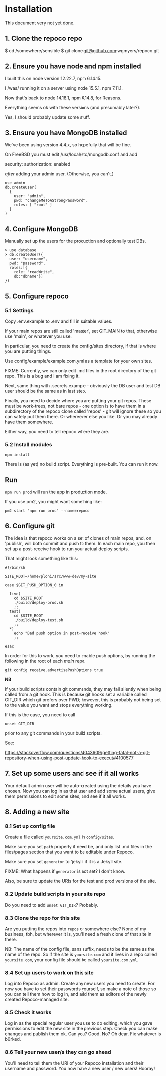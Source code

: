 # Installation

This document very not yet done.

## 1. Clone the repoco repo

$ cd /somewhere/sensible
$ git clone git@github.com:wgmyers/repoco.git

## 2. Ensure you have node and npm installed

I built this on node version 12.22.7, npm 6.14.15.

I /was/ running it on a server using node 15.5.1, npm 7.11.1.

Now that's back to node 14.18.1, npm 6.14.8, for Reasons.

Everything seems ok with these versions (and presumably later?).

Yes, I should probably update some stuff.

## 3. Ensure you have MongoDB installed

We've been using version 4.4.x, so hopefully that will be fine.

On FreeBSD you must edit /usr/local/etc/mongodb.conf and add

security:
  authorization: enabled

*after* adding your admin user. (Otherwise, you can't.)

```
use admin
db.createUser(
  {
    user: "admin",
    pwd: "changeMeToAStrongPassword",
    roles: [ "root" ]
  }
)
```

## 4. Configure MongoDB

Manually set up the users for the production and optionally test DBs.

```
> use database
> db.createUser({
  user: "username",
  pwd: "password",
  roles:[{
    role: "readWrite",
    db:"dbname"}]
})
```

## 5. Configure repoco

### 5.1 Settings

Copy .env.example to .env and fill in suitable values.

If your main repos are still called 'master', set GIT_MAIN to that, otherwise
use 'main', or whatever you use.

In particular, you need to create the config/sites directory, if that is where
you are putting things.

Use config/example/example.com.yml as a template for your own sites.

FIXME: Currently, we can only edit .md files in the root directory of the git repo.
This is a bug and I am fixing it.

Next, same thing with .secrets.example - obviously the DB user and test DB user
should be the same as in last step.

Finally, you need to decide where you are putting your git repos. These must
be work-trees, not bare repos - one option is to have them in a subdirectory
of the repoco clone called 'repos' - git will ignore these so you can safely
put them there. Or whereever else you like. Or you may already have them somewhere.

Either way, you need to tell repoco where they are.

### 5.2 Install modules

`npm install`

There is (as yet) no build script. Everything is pre-built. You can run it now.

## Run

`npm run prod` will run the app in production mode.

If you use pm2, you might want something like:

`pm2 start "npm run proc" --name=repoco`

## 6. Configure git

The idea is that repoco works on a set of clones of main repos, and, on
'publish', will both commit and push to them. In each main repo, you then
set up a post-receive hook to run your actual deploy scripts.

That might look something like this:

```
#!/bin/sh

SITE_ROOT=/home/ploni/src/www-dev/my-site

case $GIT_PUSH_OPTION_0 in

  live)
    cd $SITE_ROOT
    ./build/deploy-prod.sh
    ;;
  test)
    cd $SITE_ROOT
    ./build/deploy-test.sh
    ;;
  *)
    echo "Bad push option in post-receive hook"
    ;;

esac
```

In order for this to work, you need to enable push options, by running the
following in the root of each _main_ repo.

`git config receive.advertisePushOptions true`

__NB__

If your build scripts contain git commands, they may fail silently when being
called from a git hook. This is because git hooks set a variable called GIT_DIR
which git prefers over PWD; however, this is probably not being set to the value
you want and stops everything working.

If this is the case, you need to call

`unset GIT_DIR`

prior to any git commands in your build scripts.

See:

https://stackoverflow.com/questions/4043609/getting-fatal-not-a-git-repository-when-using-post-update-hook-to-execut#4100577

## 7. Set up some users and see if it all works

Your default admin user will be auto-created using the details you have chosen.
Now you can log in as that user and add some actual users, give them permissions
to edit some sites, and see if it all works.

## 8. Adding a new site

### 8.1 Set up config file

Create a file called `yoursite.com.yml` in `config/sites`.

Make sure you set `path` properly if need be, and only list .md files in the
files/pages section that you want to be editable under Repoco.

Make sure you set `generator` to 'jekyll' if it is a Jekyll site.

FIXME: What happens if `generator` is not set? I don't know.

Also, be sure to update the URIs for the test and prod versions of the site.

### 8.2 Update build scripts in your site repo

Do you need to add `unset GIT_DIR`? Probably.

### 8.3 Clone the repo for this site

Are you putting the repos into `repos` or somewhere else? None of my business,
tbh, but wherever it is, you'll need a fresh clone of that site in there.

NB: The name of the config file, sans suffix, needs to be the same as the name
of the repo. So if the site is `yoursite.com` and it lives in a repo called
`yoursite.com`, your config file should be called `yoursite.com.yml`.

### 8.4 Set up users to work on this site

Log into Repoco as admin. Create any new users you need to create. For now you
have to set their passwords yourself, so make a note of those so you can tell
them how to log in, and add them as editors of the newly created Repoco-managed
site.

### 8.5 Check it works

Log in as the special regular user you use to do editing, which you gave permissions
to edit the new site in the previous step. Check you can make changes and publish
them ok. Can you? Good. No? Oh dear. Fix whatever is b0rked.

### 8.6 Tell your new user/s they can go ahead

You'll need to tell them the URI of your Repoco installation and their username
and password. You now have a new user / new users! Hooray!
